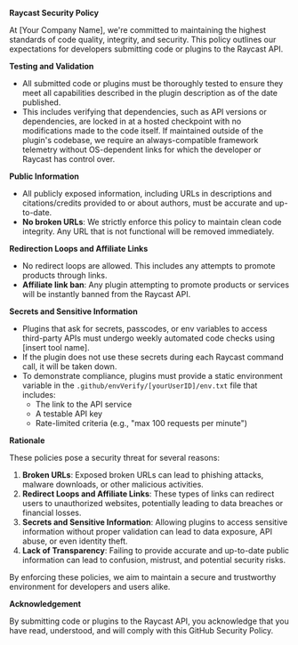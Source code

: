 **Raycast Security Policy**

At [Your Company Name], we're committed to maintaining the highest standards of code quality, integrity, and security. This policy outlines our expectations for developers submitting code or plugins to the Raycast API.

**Testing and Validation**

* All submitted code or plugins must be thoroughly tested to ensure they meet all capabilities described in the plugin description as of the date published.
* This includes verifying that dependencies, such as API versions or dependencies, are locked in at a hosted checkpoint with no modifications made to the code itself. If maintained outside of the plugin's codebase, we require an always-compatible framework telemetry without OS-dependent links for which the developer or Raycast has control over.

**Public Information**

* All publicly exposed information, including URLs in descriptions and citations/credits provided to or about authors, must be accurate and up-to-date.
* **No broken URLs**: We strictly enforce this policy to maintain clean code integrity. Any URL that is not functional will be removed immediately.

**Redirection Loops and Affiliate Links**

* No redirect loops are allowed. This includes any attempts to promote products through links.
* **Affiliate link ban**: Any plugin attempting to promote products or services will be instantly banned from the Raycast API.

**Secrets and Sensitive Information**

* Plugins that ask for secrets, passcodes, or env variables to access third-party APIs must undergo weekly automated code checks using [insert tool name].
* If the plugin does not use these secrets during each Raycast command call, it will be taken down.
* To demonstrate compliance, plugins must provide a static environment variable in the `.github/envVerify/[yourUserID]/env.txt` file that includes:
	+ The link to the API service
	+ A testable API key
	+ Rate-limited criteria (e.g., "max 100 requests per minute")

**Rationale**

These policies pose a security threat for several reasons:

1. **Broken URLs**: Exposed broken URLs can lead to phishing attacks, malware downloads, or other malicious activities.
2. **Redirect Loops and Affiliate Links**: These types of links can redirect users to unauthorized websites, potentially leading to data breaches or financial losses.
3. **Secrets and Sensitive Information**: Allowing plugins to access sensitive information without proper validation can lead to data exposure, API abuse, or even identity theft.
4. **Lack of Transparency**: Failing to provide accurate and up-to-date public information can lead to confusion, mistrust, and potential security risks.

By enforcing these policies, we aim to maintain a secure and trustworthy environment for developers and users alike.

**Acknowledgement**

By submitting code or plugins to the Raycast API, you acknowledge that you have read, understood, and will comply with this GitHub Security Policy.
